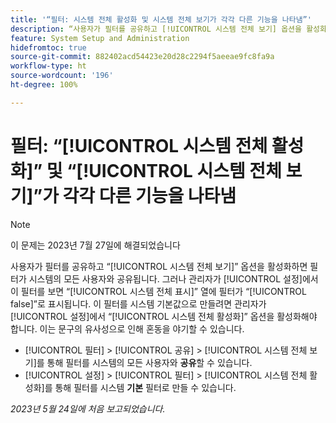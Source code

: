 ```yaml
---
title: '“필터: 시스템 전체 활성화 및 시스템 전체 보기가 각각 다른 기능을 나타냄”'
description: “사용자가 필터를 공유하고 [!UICONTROL 시스템 전체 보기] 옵션을 활성화하면 필터가 시스템의 모든 사용자와 공유됩니다. 그러나 관리자가 [!UICONTROL 설정]에서 이 필터를 보면 [!UICONTROL 시스템 전체 표시] 열에 필터가 [!UICONTROL false]로 표시됩니다. 이 필터를 시스템 기본값으로 만들려면 관리자가 설정에서 [!UICONTROL 시스템 전체 활성화] 옵션을 활성화해야 합니다. 이는 문구의 유사성으로 인해 혼동을 야기할 수 있습니다.”
feature: System Setup and Administration
hidefromtoc: true
source-git-commit: 882402acd54423e20d28c2294f5aeeae9fc8fa9a
workflow-type: ht
source-wordcount: '196'
ht-degree: 100%

---
```



# 필터: “[!UICONTROL 시스템 전체 활성화]” 및 “[!UICONTROL 시스템 전체 보기]”가 각각 다른 기능을 나타냄

>[!NOTE]
>
>이 문제는 2023년 7월 27일에 해결되었습니다

사용자가 필터를 공유하고 “[!UICONTROL 시스템 전체 보기]” 옵션을 활성화하면 필터가 시스템의 모든 사용자와 공유됩니다. 그러나 관리자가 [!UICONTROL 설정]에서 이 필터를 보면 “[!UICONTROL 시스템 전체 표시]” 열에 필터가 “[!UICONTROL false]”로 표시됩니다. 이 필터를 시스템 기본값으로 만들려면 관리자가 [!UICONTROL 설정]에서 “[!UICONTROL 시스템 전체 활성화]” 옵션을 활성화해야 합니다. 이는 문구의 유사성으로 인해 혼동을 야기할 수 있습니다.

* [!UICONTROL 필터] > [!UICONTROL 공유] > [!UICONTROL 시스템 전체 보기]를 통해 필터를 시스템의 모든 사용자와 **공유**&#x200B;할 수 있습니다.
* [!UICONTROL 설정] > [!UICONTROL 필터] > [!UICONTROL 시스템 전체 활성화]를 통해 필터를 시스템 **기본** 필터로 만들 수 있습니다.

_2023년 5월 24일에 처음 보고되었습니다._

